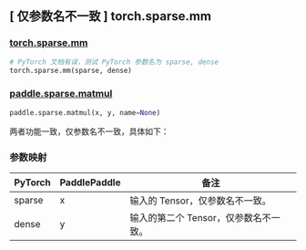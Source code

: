 ## [ 仅参数名不一致 ] torch.sparse.mm

### [torch.sparse.mm](https://pytorch.org/docs/stable/generated/torch.sparse.mm.html?highlight=torch+sparse+mm#torch.sparse.mm)

```python
# PyTorch 文档有误，测试 PyTorch 参数名为 sparse, dense
torch.sparse.mm(sparse, dense)
```

### [paddle.sparse.matmul](https://www.paddlepaddle.org.cn/documentation/docs/zh/develop/api/paddle/sparse/matmul_cn.html)

```python
paddle.sparse.matmul(x, y, name=None)
```

两者功能一致，仅参数名不一致，具体如下：

### 参数映射

| PyTorch | PaddlePaddle |  备注 |
| ------- | ------------ | ------ |
| sparse  | x            | 输入的 Tensor，仅参数名不一致。 |
| dense   | y            | 输入的第二个 Tensor，仅参数名不一致。 |
